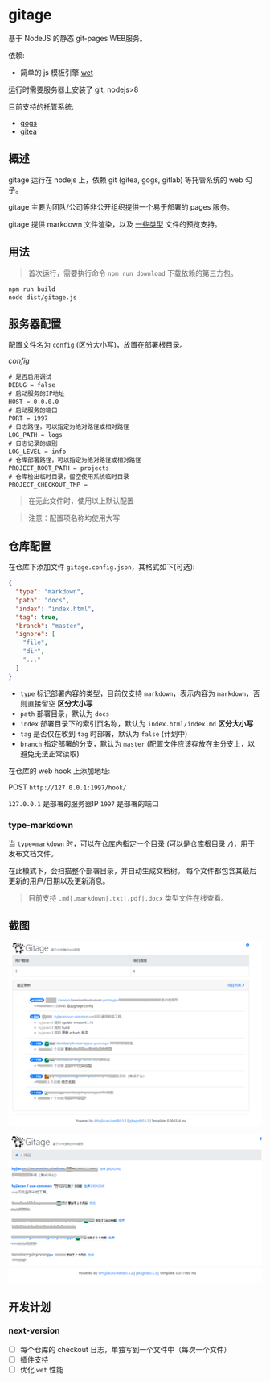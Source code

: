# gitage

基于 NodeJS 的静态 git-pages WEB服务。

依赖:

- 简单的 js 模板引擎 [wet](http://gitee.com/hyjiacan/wet)

运行时需要服务器上安装了 git, nodejs>8

目前支持的托管系统:

- [gogs](https://gogs.io/)
- [gitea](https://gitea.io/)

## 概述

gitage 运行在 nodejs 上，依赖 git (gitea, gogs, gitlab) 等托管系统的 web 勾子。

gitage 主要为团队/公司等非公开组织提供一个易于部署的 pages 服务。

gitage 提供 markdown 文件渲染，以及 [一些类型](#type-markdown) 文件的预览支持。

## 用法

> 首次运行，需要执行命令 `npm run download` 下载依赖的第三方包。

```shell script
npm run build
node dist/gitage.js
```

## 服务器配置

配置文件名为 `config` (区分大小写)，放置在部署根目录。

*config*
```
# 是否启用调试
DEBUG = false
# 启动服务的IP地址
HOST = 0.0.0.0
# 启动服务的端口
PORT = 1997
# 日志路径，可以指定为绝对路径或相对路径
LOG_PATH = logs
# 日志记录的级别
LOG_LEVEL = info
# 仓库部署路径，可以指定为绝对路径或相对路径
PROJECT_ROOT_PATH = projects
# 仓库检出临时目录，留空使用系统临时目录
PROJECT_CHECKOUT_TMP = 
```

> 在无此文件时，使用以上默认配置

> 注意：配置项名称均使用大写

## 仓库配置

在仓库下添加文件 `gitage.config.json`，其格式如下(可选):

```json
{
  "type": "markdown",
  "path": "docs",
  "index": "index.html",
  "tag": true,
  "branch": "master",
  "ignore": [
    "file",
    "dir",
    "..."
  ]
}
```

- `type` 标记部署内容的类型，目前仅支持 `markdown`，表示内容为 `markdown`，否则直接留空 **区分大小写**
- `path` 部署目录，默认为 `docs`
- `index` 部署目录下的索引页名称，默认为 `index.html/index.md` **区分大小写**
- `tag` 是否仅在收到 `tag` 时部署，默认为 `false` (计划中)
- `branch` 指定部署的分支，默认为 `master` (配置文件应该存放在主分支上，以避免无法正常读取)

在仓库的 web hook 上添加地址:

POST `http://127.0.0.1:1997/hook/`

`127.0.0.1` 是部署的服务器IP
`1997` 是部署的端口

### type-markdown

当 `type=markdown` 时，可以在仓库内指定一个目录 (可以是仓库根目录 `/`)，用于发布文档文件。

在此模式下，会扫描整个部署目录，并自动生成文档树。
每个文件都包含其最后更新的用户/日期以及更新消息。

> 目前支持 `.md|.markdown|.txt|.pdf|.docx` 类型文件在线查看。

## 截图

![1](./docs/images/1.png)

![2](./docs/images/2.png)

## 开发计划

[pdf2json]: https://www.npmjs.com/package/pdf2json

### next-version

- [ ] 每个仓库的 checkout 日志，单独写到一个文件中（每次一个文件）
- [ ] 插件支持
- [ ] 优化 `wet` 性能
